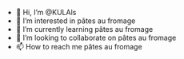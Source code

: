 - 👋 Hi, I’m @KULAls
- 👀 I’m interested in pâtes au fromage
- 🌱 I’m currently learning pâtes au fromage 
- 💞️ I’m looking to collaborate on pâtes au fromage
- 📫 How to reach me pâtes au fromage

<!---
KULAls/KULAls is a ✨ special ✨ repository because its `README.md` (this file) appears on your GitHub profile.
You can click the Preview link to take a look at your changes.
--->
